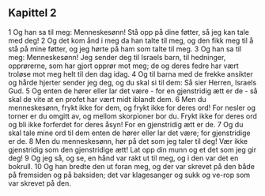 ## Kapittel 2

1 Og han sa til meg: Menneskesønn! Stå opp på dine føtter, så jeg kan tale med deg!
2 Og det kom ånd i meg da han talte til meg, og den fikk meg til å stå på mine føtter, og jeg hørte på ham som talte til meg.
3 Og han sa til meg: Menneskesønn! Jeg sender deg til Israels barn, til hedninger, opprørerne, som har gjort opprør mot meg; de og deres fedre har vært troløse mot meg helt til den dag idag.
4 Og til barna med de frekke ansikter og hårde hjerter sender jeg deg, og du skal si til dem: Så sier Herren, Israels Gud.
5 Og enten de hører eller lar det være - for en gjenstridig ætt er de - så skal de vite at en profet har vært midt iblandt dem.
6 Men du menneskesønn, frykt ikke for dem, og frykt ikke for deres ord! For nesler og torner er du omgitt av, og mellom skorpioner bor du. Frykt ikke for deres ord og bli ikke forferdet for deres åsyn! For en gjenstridig ætt er de.
7 Og du skal tale mine ord til dem enten de hører eller lar det være; for gjenstridige er de.
8 Men du menneskesønn, hør på det som jeg taler til deg! Vær ikke gjenstridig som den gjenstridige ætt! Lat opp din munn og et det som jeg gir deg!
9 Og jeg så, og se, en hånd var rakt ut til meg, og i den var det en bokrull.
10 Og han bredte den ut foran meg, og der var skrevet på den både på fremsiden og på baksiden; det var klagesanger og sukk og ve-rop som var skrevet på den.
